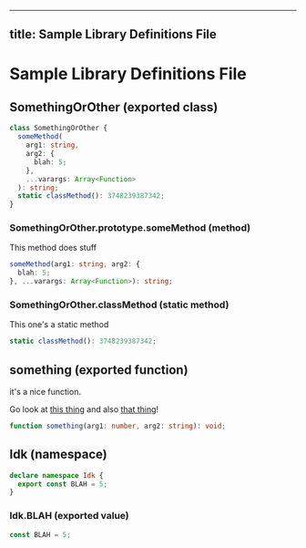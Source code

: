 <!-- INPUT:
// ---
// title: Sample Library Definitions File
// ---
export class SomethingOrOther {
  /**
   * This method does stuff
   */
  someMethod(
    arg1: string,
    arg2: { blah: 5 },
    ...varargs: Array<Function>
  ): string;

  /** This one's a static method */
  static classMethod(): 3748239387342;
}

/**
 * it's a nice function.
 *
 * Go look at {@link this thing} and also {@link that thing}!
 */
export function something(arg1: number, arg2: string): void;

declare namespace Idk {
  export const BLAH = 5;
}

declare enum FoodStuffs {
  fruit,
  vegetable,
  grain,
  meat,
  dairy,
  dessert = 898909,
}

-->
---
title: Sample Library Definitions File
---

# Sample Library Definitions File

## SomethingOrOther (exported class)

```ts
class SomethingOrOther {
  someMethod(
    arg1: string,
    arg2: {
      blah: 5;
    },
    ...varargs: Array<Function>
  ): string;
  static classMethod(): 3748239387342;
}
```

### SomethingOrOther.prototype.someMethod (method)

This method does stuff

```ts
someMethod(arg1: string, arg2: {
  blah: 5;
}, ...varargs: Array<Function>): string;
```

### SomethingOrOther.classMethod (static method)

This one's a static method

```ts
static classMethod(): 3748239387342;
```

## something (exported function)

it's a nice function.

Go look at [this thing](#) and also [that thing](#)!

```ts
function something(arg1: number, arg2: string): void;
```

## Idk (namespace)

```ts
declare namespace Idk {
  export const BLAH = 5;
}
```

### Idk.BLAH (exported value)

```ts
const BLAH = 5;
```

<!-- OUTPUT.frontmatter:
{
  "raw": "---\ntitle: Sample Library Definitions File\n---",
  "parsed": {
    "title": "Sample Library Definitions File"
  }
}
-->
<!-- OUTPUT.warnings:
[
  "No link URL provided for \"this thing\"; falling back to \"#\"",
  "No link URL provided for \"that thing\"; falling back to \"#\""
]
-->
